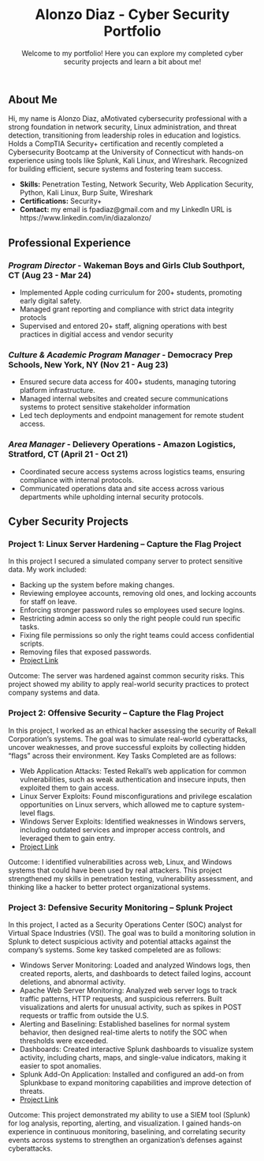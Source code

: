 <!DOCTYPE html>
  <header>
    <h1> Alonzo Diaz - Cyber Security Portfolio</h1>
    <p>Welcome to my portfolio! Here you can explore my completed cyber security projects and learn a bit about me!</p>
  </header>
  <section class="about">
    <h2>About Me</h2>
    <p>
      Hi, my name is Alonzo Diaz, aMotivated cybersecurity professional with a strong foundation in network security, Linux administration, and threat detection, transitioning from leadership roles in education and logistics. Holds a CompTIA Security+ certification and recently completed a Cybersecurity Bootcamp at the University of Connecticut with hands-on experience using tools like Splunk, Kali Linux, and Wireshark. Recognized for building efficient, secure systems and fostering team success.
    </p>
    <ul>
      <li><strong>Skills:</strong> Penetration Testing, Network Security, Web Application Security, Python, Kali Linux, Burp Suite, Wireshark</li>
      <li><strong>Certifications:</strong> Security+ </li>
      <li><strong>Contact:</strong> my email is fpadiaz@gmail.com and my LinkedIn URL is https://www.linkedin.com/in/diazalonzo/ </li>
    </ul>
  </section>
  <section class="Professional experience">
    <h2> Professional Experience </h2>
    <div class="Professional experience">
      <h3> <i>Program Director</i> - Wakeman Boys and Girls Club Southport, CT (Aug 23 - Mar 24)</h3>
      <ul> 
      <li> Implemented Apple coding curriculum for 200+ students, promoting early digital safety.  </li>
      <li> Managed grant reporting and compliance with strict data integrity protocls</li>
      <li> Supervised and entored 20+ staff, aligning operations with best practices in digitial access and vendor security </li>
      </ul>
      </div>
     <div class="Professional experience">
     <h3> <i> Culture & Academic Program Manager</i> - Democracy Prep Schools, New York, NY (Nov 21 - Aug 23) </h3>
     <ul>
       <li>Ensured secure data access for 400+ students, managing tutoring platform infrastructure.
 </li>
       <li>Managed internal websites and created secure communications systems to protect sensitive stakeholder
information</li>
       <li>Led tech deployments and endpoint management for remote student access.</li>
     </ul>
     </div>
    <div class="Professional experience">
    <h3><i>Area Manager</i> - Delievery Operations - Amazon Logistics, Stratford, CT (April 21 - Oct 21) </h3>
    <ul>
     <li>Coordinated secure access systems across logistics teams, ensuring compliance with internal protocols.
</li>
<li>Communicated operations data and site access across various departments while upholding internal
security protocols.
</li>
     </ul>
    </div>
     
      
  <section class="projects">
    <h2>Cyber Security Projects</h2>
    <div class="project">
      <h3>Project 1: Linux Server Hardening – Capture the Flag Project </h3>
      <p> In this project I secured a simulated company server to protect sensitive data. My work included:
</p>
      <ul>
        <li>Backing up the system before making changes.</li>
        <li>Reviewing employee accounts, removing old ones, and locking accounts for staff on leave.</li>
        <li>Enforcing stronger password rules so employees used secure logins.</li>
        <li>Restricting admin access so only the right people could run specific tasks.</li>
        <li>Fixing file permissions so only the right teams could access confidential scripts.</li>
        <li>Removing files that exposed passwords.</li>
        <li><a href="#">Project Link </a> <!-- Replace with your report or GitHub repo link --></li>
      </ul>
      <p> Outcome: The server was hardened against common security risks. This project showed my ability to apply real-world security practices to protect company systems and data. </p>
    </div>
    <div class="project">
      <h3>Project 2: Offensive Security – Capture the Flag Project</h3>
      <p>In this project, I worked as an ethical hacker assessing the security of Rekall Corporation’s systems. The goal was to simulate real-world cyberattacks, uncover weaknesses, and prove successful exploits by collecting hidden “flags” across their environment. Key Tasks Completed are as follows: </p>
      <ul>
        <li>Web Application Attacks: Tested Rekall’s web application for common vulnerabilities, such as weak authentication and insecure inputs, then exploited them to gain access. </li>
        <li>Linux Server Exploits: Found misconfigurations and privilege escalation opportunities on Linux servers, which allowed me to capture system-level flags.</li>
        <li>Windows Server Exploits: Identified weaknesses in Windows servers, including outdated services and improper access controls, and leveraged them to gain entry.
</li>
        <li><a href="https://github.com/P15adiaz/cyberace/blob/main/Project_1_AlonzoDiaz.pdf">Project Link</a> <!-- Replace with your report or GitHub repo link --></li>
      </ul>
      <p>Outcome: I identified vulnerabilities across web, Linux, and Windows systems that could have been used by real attackers. This project strengthened my skills in penetration testing, vulnerability assessment, and thinking like a hacker to better protect organizational systems.
</p>
    </div>
    <div class="project">
      <h3>Project 3: Defensive Security Monitoring – Splunk Project</h3>
      <p>In this project, I acted as a Security Operations Center (SOC) analyst for Virtual Space Industries (VSI). The goal was to build a monitoring solution in Splunk to detect suspicious activity and potential attacks against the company’s systems. Some key tasked compeleted are as follows: </p>
      <ul>
        <li>Windows Server Monitoring: Loaded and analyzed Windows logs, then created reports, alerts, and dashboards to detect failed logins, account deletions, and abnormal activity.</li>
        <li>Apache Web Server Monitoring: Analyzed web server logs to track traffic patterns, HTTP requests, and suspicious referrers. Built visualizations and alerts for unusual activity, such as spikes in POST requests or traffic from outside the U.S.</li>
        <li> Alerting and Baselining: Established baselines for normal system behavior, then designed real-time alerts to notify the SOC when thresholds were exceeded. </li>
        <li>Dashboards: Created interactive Splunk dashboards to visualize system activity, including charts, maps, and single-value indicators, making it easier to spot anomalies.</li>
        <li>Splunk Add-On Application: Installed and configured an add-on from Splunkbase to expand monitoring capabilities and improve detection of threats.</li>
        <li><a href="#">Project Link </a> <!-- Replace with your write-up link --></li>
      </ul>
      <p>Outcome:
This project demonstrated my ability to use a SIEM tool (Splunk) for log analysis, reporting, alerting, and visualization. I gained hands-on experience in continuous monitoring, baselining, and correlating security events across systems to strengthen an organization’s defenses against cyberattacks.
</p>
    </div>
    <!-- Add more projects as needed -->
  </section>
</body>
</html>
